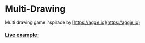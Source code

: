 # Multi-Drawing

Multi drawing game inspirade by [https://aggie.io](https://aggie.io)

### [Live example:](https://multidrawing-86148.firebaseapp.com/)
